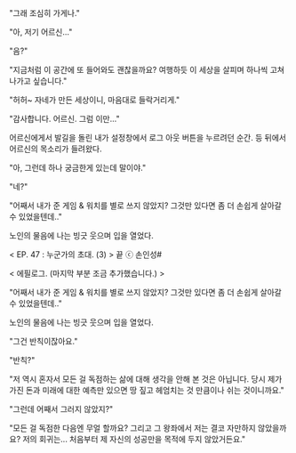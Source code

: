"그래 조심히 가게나." 

"아, 저기 어르신..." 

"음?" 

"지금처럼 이 공간에 또 들어와도 괜찮을까요? 여행하듯 이 세상을 살피며 하나씩 고쳐나가고 싶습니다." 

"허허~ 자네가 만든 세상이니, 마음대로 들락거리게." 

"감사합니다. 어르신. 그럼 이만..." 

어르신에게서 발길을 돌린 내가 설정창에서 로그 아웃 버튼을 누르려던 순간. 
등 뒤에서 어르신의 목소리가 들려왔다. 

"아, 그런데 하나 궁금한게 있는데 말이야." 

"네?" 

"어째서 내가 준 게임 & 워치를 별로 쓰지 않았지? 그것만 있다면 좀 더 손쉽게 살아갈 수 있었을텐데.." 

노인의 물음에 나는 빙긋 웃으며 입을 열었다.

< EP. 47 : 누군가의 초대. (3) > 끝
ⓒ 손인성#

< 에필로그. (마지막 부분 조금 추가했습니다.) >

"어째서 내가 준 게임 & 워치를 별로 쓰지 않았지? 그것만 있다면 좀 더 손쉽게 살아갈 수 있었을텐데.." 

노인의 물음에 나는 빙긋 웃으며 입을 열었다. 

"그건 반칙이잖아요." 

"반칙?" 

"저 역시 혼자서 모든 걸 독점하는 삶에 대해 생각을 안해 본 것은 아닙니다. 당시 제가 가진 돈과 미래에 대한 예측만 있으면 땅 짚고 헤엄치는 것 만큼이나 쉬는 것이니까요." 

"그런데 어째서 그러지 않았지?" 

"모든 걸 독점한 다음엔 무얼 할까요? 그리고 그 왕좌에서 저는 결코 자만하지 않았을까요? 저의 회귀는... 처음부터 제 자신의 성공만을 목적에 두지 않았거든요." 